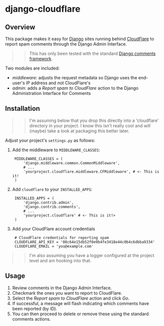 # django-cloudflare

## Overview

This package makes it easy for [Django](https://www.djangoproject.com/) sites running behind [CloudFlare](https://www.cloudflare.com/) to report spam comments through the Django Admin Interface.

>> This has only been tested with the standard [Django comments framework](https://docs.djangoproject.com/en/dev/ref/contrib/comments/).

Two modules are included:

* *middleware*: adjusts the request metadata so Django uses the end-user's IP address and not CloudFlare's
* *admin*: adds a _Report spam to CloudFlare_ action to the Django Administration Interface for Comments

## Installation

>> I'm assuming below that you drop this directly into a 'cloudflare' directory in your project. I know this isn't really cool and will (maybe) take a look at packaging this better later.

Adjust your project's `settings.py` as follows:

1. Add the middleware to `MIDDLEWARE_CLASSES`:
    
        MIDDLEWARE_CLASSES = (
            'django.middleware.common.CommonMiddleware',
            # ...
            'yourproject.cloudflare.middleware.CFMiddleware', # <- This is it!
        )

2. Add `cloudflare` to your `INSTALLED_APPS`:
    
        INSTALLED_APPS = (
            'django.contrib.admin',
            'django.contrib.comments',
            # ...
            'yourproject.cloudflare' # <- This is it!>
        )

3. Add your CloudFlare account credentials
    
        # CloudFlare credentials for reporting spam
        CLOUDFLARE_API_KEY = '08c64e15db52f0e9b4fe3418e44c0b4c6dbba9334'
        CLOUDFLARE_EMAIL = 'you@example.com'

>> I'm also assuming you have a logger configured at the project level and am hooking into that.

## Usage

1. Review comments in the Django Admin Interface.
2. Checkmark the ones you want to report to CloudFlare.
3. Select the *Report spam to CloudFlare* action and click *Go*.
4. If successful, a message will flash indicating which comments have been reported (by ID).
5. You can then proceed to delete or remove these using the standard comments actions.